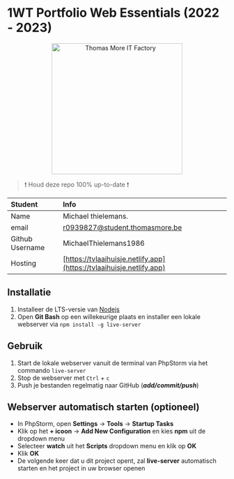 # 1WT Portfolio Web Essentials (2022 - 2023)

<p style="text-align: center">
    <img src="https://www.thomasmore.be/sites/default/files/inline-images/tm_eng_standaardlogo_web.png" alt="Thomas More IT Factory" width="300" />
</p>

> :exclamation: Houd deze repo 100% up-to-date :exclamation:

| Student         | Info                                                                                    |
|:----------------|:----------------------------------------------------------------------------------------|
| Name            | Michael thielemans.                                                                     |
| email           | [r0939827@student.thomasmore.be](mailto:r0939827@student.thomasmore.be)                                     |
| Github Username | MichaelThielemans1986                                                                   |
| Hosting         | [https://tvlaaihuisje.netlify.app](https://tvlaaihuisje.netlify.app)                    |

## Installatie

1. Installeer de LTS-versie van [Nodejs](https://nodejs.org/en/)
2. Open **Git Bash** op een willekeurige plaats en installer een lokale webserver via `npm install -g live-server`

## Gebruik
1. Start de lokale webserver vanuit de terminal van PhpStorm via het commando `live-server`
2. Stop de webserver met `Ctrl` + `c`
3. Push je bestanden regelmatig naar GitHub (***add/commit/push***)

## Webserver automatisch starten (optioneel)
- In PhpStorm, open **Settings** -> **Tools** -> **Startup Tasks**
- Klik op het **+ icoon** -> **Add New Configuration** en kies **npm** uit de dropdown menu
- Selecteer **watch** uit het **Scripts** dropdown menu en klik op **OK**
- Klik **OK**
- De volgende keer dat u dit project opent, zal **live-server** automatisch starten en het project in uw browser openen